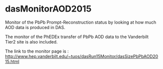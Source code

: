# dasMonitorAOD2015
Monitor of the PbPb Prompt-Reconstruction status by looking at how much AOD data is produced in DAS.

The monitor of the PhEDEx transfer of PbPb AOD data to the Vanderbilt Tier2 site is also included.

The link to the monitor page is : http://www.hep.vanderbilt.edu/~tuos/dasRun15Monitor/dasSizePbPbAOD2015.html
